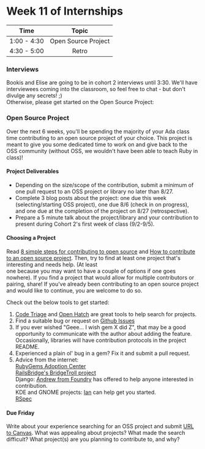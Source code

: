 # Week 11 of Internships

| Time       | Topic |
|:----------:|:--------------------------------:|
|1:00 - 4:30 | Open Source Project |
|4:30 - 5:00 | Retro               |

### Interviews
Bookis and Elise are going to be in cohort 2 interviews until 3:30. We'll have interviewees
coming into the classroom, so feel free to chat - but don't divulge any secrets! ;)  
Otherwise, please get started on the Open Source Project:

### Open Source Project
Over the next 6 weeks, you'll be spending the majority of your Ada class time
contributing to an open source project of your choice. This project is meant to give
you some dedicated time to work on and give back to the OSS community (without OSS,
  we wouldn't have been able to teach Ruby in class)!

#### Project Deliverables
- Depending on the size/scope of the contribution, submit a minimum of one pull request
to an OSS project or library no later than 8/27.
- Complete 3 blog posts about the project: one due this week (selecting/starting OSS project),
one due 8/6 (check in on progress), and one due at the completion of the project on 8/27
(retrospective).
- Prepare a 5 minute talk about the project/library and your contribution
to present during Cohort 2's first week of class (9/2-9/5).

#### Choosing a Project
Read [8 simple steps for contributing to open source](http://www.sitepoint.com/8-simple-steps-for-contributing-to-open-source/)
and [How to contribute to an open source project](http://myronmars.to/n/dev-blog/2011/09/how-to-contribute-to-an-open-source-project).
Then, try to find at least one project that's interesting and needs help. (At least  
one because you may want to have a couple of options if one goes nowhere). If you
find a project that would allow for multiple contributors or pairing, share! If you've
already been contributing to an open source project and would like to continue, you are welcome
to do so.

Check out the below tools to get started:

1. [Code Triage](http://www.codetriage.com/) and [Open Hatch](https://openhatch.org) are great tools to help search for projects.
2. Find a suitable bug or request on [Github Issues](https://github.com/blog/831-issues-2)
3. If you ever wished "Geee... I wish gem X did Z", that may be a good opportunity to
communicate with the author about adding the feature. Occasionally, libraries will have
contribution protocols in the project README.
4. Experienced a plain ol' bug in a gem? Fix it and submit a pull request.
5. Advice from the internet:  
  [RubyGems Adoption Center](https://groups.google.com/forum/#!msg/rubygems-org/niS5ZO9DNgk/SHUzS-8Qx68J)  
  [RailsBridge's BridgeTroll project](https://github.com/railsbridge/bridge_troll/issues)  
  Django: [Andrew from Foundry](https://twitter.com/marginoferror) has offered to help anyone interested in contribution.  
  KDE and GNOME projects: [Ian](https://twitter.com/redbluemagenta) can help get you started.  
  [RSpec](https://t.co/yszq0TvA8G)

#### Due Friday
Write about your experience searching for an OSS project and submit [URL to Canvas](https://canvas.instructure.com/courses/819456/assignments/2871967).
What was appealing about projects? What made the search difficult? What project(s)
are you planning to contribute to, and why?
